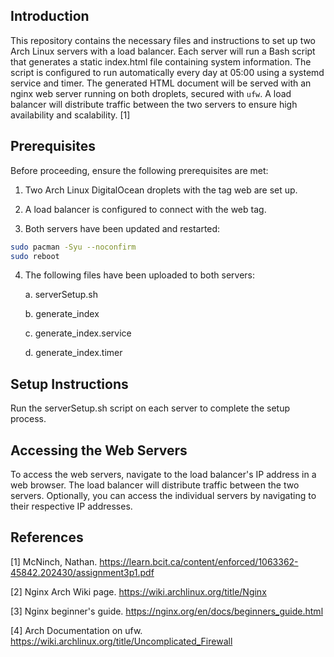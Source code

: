 ## Introduction

This repository contains the necessary files and instructions to set up two Arch Linux servers with a load balancer. Each server will run a Bash script that generates a static index.html file containing system information. The script is configured to run automatically every day at 05:00 using a systemd service and timer. The generated HTML document will be served with an nginx web server running on both droplets, secured with `ufw`. A load balancer will distribute traffic between the two servers to ensure high availability and scalability. [1]

## Prerequisites

Before proceeding, ensure the following prerequisites are met:

1. Two Arch Linux DigitalOcean droplets with the tag web are set up.

2. A load balancer is configured to connect with the web tag.

3. Both servers have been updated and restarted:

```bash
sudo pacman -Syu --noconfirm
sudo reboot
```

4. The following files have been uploaded to both servers:

    a. serverSetup.sh

    b. generate_index

    c. generate_index.service

    d. generate_index.timer

## Setup Instructions

Run the serverSetup.sh script on each server to complete the setup process.

## Accessing the Web Servers

To access the web servers, navigate to the load balancer's IP address in a web browser. The load balancer will distribute traffic between the two servers. Optionally, you can access the individual servers by navigating to their respective IP addresses.

## References

[1] McNinch, Nathan. https://learn.bcit.ca/content/enforced/1063362-45842.202430/assignment3p1.pdf

[2] Nginx Arch Wiki page. https://wiki.archlinux.org/title/Nginx

[3] Nginx beginner's guide. https://nginx.org/en/docs/beginners_guide.html

[4] Arch Documentation on ufw. https://wiki.archlinux.org/title/Uncomplicated_Firewall